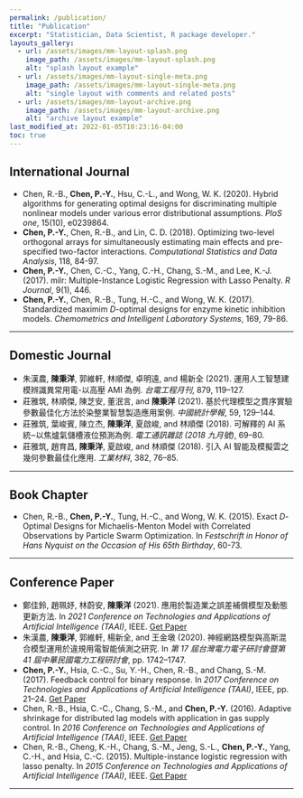 ```yaml
---
permalink: /publication/
title: "Publication"
excerpt: "Statistician, Data Scientist, R package developer."
layouts_gallery:
  - url: /assets/images/mm-layout-splash.png
    image_path: /assets/images/mm-layout-splash.png
    alt: "splash layout example"
  - url: /assets/images/mm-layout-single-meta.png
    image_path: /assets/images/mm-layout-single-meta.png
    alt: "single layout with comments and related posts"
  - url: /assets/images/mm-layout-archive.png
    image_path: /assets/images/mm-layout-archive.png
    alt: "archive layout example"
last_modified_at: 2022-01-05T10:23:16-04:00
toc: true
---
```


## International Journal

- Chen, R.-B., **Chen, P.-Y.**, Hsu, C.-L., and Wong, W. K. (2020). Hybrid algorithms for generating optimal designs for discriminating multiple nonlinear models under various error distributional assumptions. *PloS one*, 15(10), e0239864.
- **Chen, P.-Y.**, Chen, R.-B., and Lin, C. D. (2018). Optimizing two-level orthogonal arrays for simultaneously estimating main effects and pre-specified two-factor interactions. *Computational Statistics and Data Analysis*, 118, 84-97.
- **Chen, P.-Y.**, Chen, C.-C., Yang, C.-H., Chang, S.-M., and Lee, K.-J. (2017). milr: Multiple-Instance Logistic Regression with Lasso Penalty. *R Journal*, 9(1), 446.
- **Chen, P.-Y.**, Chen, R.-B., Tung, H.-C., and Wong, W. K. (2017). Standardized maximim *D*-optimal designs for enzyme kinetic inhibition models. *Chemometrics and Intelligent Laboratory Systems*, 169, 79-86.

---

## Domestic Journal

- 朱漢農, **陳秉洋**, 郭維軒, 林順傑, 卓明遠, and 楊新全 (2021). 運用人工智慧建模辨識異常用電-以高壓 AMI 為例. *台電工程月刊*, 879, 119–127.
- 莊雅筑, 林順傑, 陳芝安, 董泯言, and **陳秉洋** (2021). 基於代理模型之貫序實驗參數最佳化方法於染整業智慧製造應用案例. *中國統計學報*, 59, 129–144.
- 莊雅筑, 葉峻賓, 陳立杰, **陳秉洋**, 夏啟峻, and 林順傑 (2018). 可解釋的 AI 系統‒以焦爐氣儲槽液位預測為例. *電工通訊雜誌 (2018 九月號)*, 69–80.
- 莊雅筑, 趙育昌, **陳秉洋**, 夏啟峻, and 林順傑 (2018). 引入 AI 智能及模擬雲之幾何參數最佳化應用. *工業材料*, 382, 76–85.

---

## Book Chapter

- Chen, R.-B., **Chen, P.-Y.**, Tung, H.-C., and Wong, W. K. (2015). Exact *D*-Optimal Designs for Michaelis-Menton Model with Correlated Observations by Particle Swarm Optimization. In *Festschrift in Honor of Hans Nyquist on the Occasion of His 65th Birthday*, 60-73.

---

## Conference Paper

- 鄭佳鈴, 趙珮妤, 林蔚安, **陳秉洋** (2021). 應用於製造業之誤差補償模型及動態更新方法. In *2021 Conference on Technologies and Applications of Artificial Intelligence (TAAI)*, IEEE. [Get Paper](http://search.taai.org.tw/paper/2021/0/%E6%87%89%E7%94%A8%E6%96%BC%E8%A3%BD%E9%80%A0%E6%A5%AD%E4%B9%8B%E8%AA%A4%E5%B7%AE%E8%A3%9C%E5%84%9F%E6%A8%A1%E5%9E%8B%E5%8F%8A%E5%8B%95%E6%85%8B%E6%9B%B4%E6%96%B0%E6%96%B9%E6%B3%95.pdf)
- 朱漢農, **陳秉洋**, 郭維軒, 楊新全, and 王金墩 (2020). 神經網路模型與高斯混合模型運用於違規用電智能偵測之研究. In *第 17 屆台灣電力電子研討會暨第 41 屆中華民國電力工程研討會*, pp. 1742–1747.
- **Chen, P.-Y.**, Hsia, C.-C., Su, Y.-H., Chen, R.-B., and Chang, S.-M. (2017). Feedback control for binary response. In *2017 Conference on Technologies and Applications of Artificial Intelligence (TAAI)*, IEEE, pp. 21–24. [Get Paper](https://ieeexplore.ieee.org/document/8356899)
- Chen, R.-B., Hsia, C.-C., Chang, S.-M., and **Chen, P.-Y.** (2016). Adaptive shrinkage for distributed lag models with application in gas supply control. In *2016 Conference on Technologies and Applications of Artificial Intelligence (TAAI)*, IEEE. [Get Paper](http://search.taai.org.tw/paper/2016/0/Adaptive%20Shrinkage%20for%20Distributed%20Lag%20Models%20with%20Application%20in%20Gas%20Supply%20Control.pdf)
- Chen, R.-B., Cheng, K.-H., Chang, S.-M., Jeng, S.-L., **Chen, P.-Y.**, Yang, C.-H., and Hsia, C.-C. (2015). Multiple-instance logistic regression with lasso penalty. In *2015 Conference on Technologies and Applications of Artificial Intelligence (TAAI)*, IEEE. [Get Paper](http://search.taai.org.tw/paper/2015/0/Multiple-Instance%20Logistic%20Regression%20with%20LASSO%20Penalty.pdf)

---

